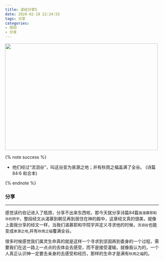```yaml
---
title: 读经分享5
date: 2020-02-10 22:24:53
tags: 分享
categories:
- 信仰
- 分享
---
```

<img src="https://hexo-1257711631.cos.ap-nanjing.myqcloud.com/IMG_0015.JPG" width=500 height=350>


{% note success %}
* 他们经过“流泪谷”，叫这谷变为泉源之地；并有秋雨之福盖满了全谷。
                                        (诗篇 84:6 和合本)

{% endnote %}

### 分享
***
感觉读约伯记进入了瓶颈，分享不出来东西啦，那今天就分享诗篇84篇`我渴慕耶和华的院宇`，整段经文从渴慕到朝见再到居住在神的殿中，这章经文真的很美，就像上面我分享的经文一样，当我们渴慕耶和华院宇并定义寻求他的时候，`流泪谷`也能变成`泉源之地`,并有`秋雨之福`覆满全谷。

很多时候感觉我们属灵生命真的就是这样一个寻求到坚固再到委身的一个过程，需要我们在这一路上一点点的去体会去感受，而不是接受灌输，就像我认为的，一个人真正认识神一定要去亲身的去感受和经历，那样的生命才是满有`秋雨之福`的。

